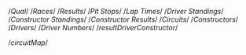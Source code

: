 /*Qual*/
/*Races*/
/*Results*/
/*Pit Stops*/
/*Lap Times*/
/*Driver Standings*/
/*Constructor Standings*/
/*Constructor Results*/
/*Circuits*/
/*Constructors*/
/*Drivers*/
/*Driver Numbers*/
/*resultDriverConstructor*/


/*circuitMap*/
